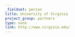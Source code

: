 ```yaml
---
_fieldset: person
title: University of Virginia
project_group: partners
type: none
link: http://www.virginia.edu/
---
```

